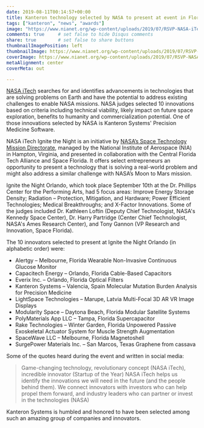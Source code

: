 ```yaml
---
date: 2019-08-11T00:14:57+00:00
title: Kanteron technology selected by NASA to present at event in Florida
tags: ["kanteron", "news", "awards"]
image: "https://www.nianet.org/wp-content/uploads/2019/07/RSVP-NASA-iTech-Ignite-the-Night-Orlando-compressed.jpg"
comments: true     # set false to hide Disqus comments  
share: true        # set false to share buttons
thumbnailImagePosition: left
thumbnailImage: https://www.nianet.org/wp-content/uploads/2019/07/RSVP-NASA-iTech-Ignite-the-Night-Orlando-compressed.jpg
coverImage: https://www.nianet.org/wp-content/uploads/2019/07/RSVP-NASA-iTech-Ignite-the-Night-Orlando-compressed.jpg
metaAlignment: center
coverMeta: out

---
```


[NASA iTech](https://www.nasaitech.com) searches for and identifies advancements in technologies that are solving problems on Earth and have the potential to address existing challenges to enable NASA missions. NASA judges selected 10 innovations based on criteria including technical viability, likely impact on future space exploration, benefits to humanity and commercialization potential. One of those innovations selected by NASA is Kanteron Systems' Precision Medicine Software.

<!--more-->

NASA iTech Ignite the Night is an initiative by [NASA’s Space Technology Mission Directorate](https://www.nasa.gov/directorates/spacetech/home), managed by the National Institute of Aerospace (NIA) in Hampton, Virginia, and presented in collaboration with the Central Florida Tech Alliance and Space Florida. It offers select entrepreneurs an opportunity to present a technology that is solving a real-world problem and might also address a similar challenge with NASA’s Moon to Mars mission.

Ignite the Night Orlando, which took place September 10th at the Dr. Phillips Center for the Performing Arts, had 5 focus areas: Improve Energy Storage Density; Radiation – Protection, Mitigation, and Hardware; Power Efficient Technologies; Medical Breakthroughs; and X-Factor Innovations. Some of the judges included Dr. Kathleen Loftin (Deputy Chief Technologist, NASA's Kennedy Space Center), Dr. Harry Partridge (Center Chief Technologist, NASA's Ames Research Center), and Tony Gannon (VP Research and Innovation, Space Florida).

The 10 innovators selected to present at Ignite the Night Orlando (in alphabetic order) were:

* Alertgy – Melbourne, Florida
Wearable Non-Invasive Continuous Glucose Monitor
* Capacitech Energy – Orlando, Florida
Cable-Based Capacitors
* Everix Inc. – Orlando, Florida
Optical Filters
* Kanteron Systems – Valencia, Spain
Molecular Mutation Burden Analysis for Precision Medicine
* LightSpace Technologies – Marupe, Latvia
Multi-Focal 3D AR VR Image Displays
* Modularity Space – Daytona Beach, Florida
Modular Satellite Systems
* PolyMaterials App LLC – Tampa, Florida
Supercapacitor
* Rake Technologies – Winter Garden, Florida
Unpowered Passive Exoskeletal Actuator System for Muscle Strength Augmentation
* SpaceWave LLC – Melbourne, Florida
Magnetoshell
* SurgePower Materials Inc. – San Marcos, Texas
Graphene from cassava

Some of the quotes heard during the event and written in social media:
> Game-changing technology, revolutionary concept (NASA iTech), incredible innovator (Startup of the Year)
> NASA iTech helps us identify the innovations we will need in the future (and the people behind them). We connect innovators with investors who can help propel them forward, and industry leaders who can partner or invest in the technologies (NASA)

Kanteron Systems is humbled and honored to have been selected among such an amazing group of companies and innovators.

<script src="https://cdn.jsdelivr.net/npm/publicalbum@latest/embed-ui.min.js" async></script>
<div class="pa-gallery-player-widget" style="width:100%; height:480px; display:none;"
  data-link="https://photos.app.goo.gl/X6WSHZQhKrtN9fd19"
  data-title="10 new photos by Jorge Cortell">
  <object data="https://lh3.googleusercontent.com/byvXelT-R1la1naNkEnKEPyatA3GtPw_67I3RqijWq_fj1dL4G-ff9cOVc41BWdiEB-47-ucPlBUKa1zoPnaVhb0Z9kLnCkUYLDM07L3xAMjCnazd2CA2MDBqKZZpYR10m3L8j-wwl0=w1920-h1080"></object>
  <object data="https://lh3.googleusercontent.com/p_eJQ1oHFwy6KutRxYQKXg0eHrk0GQbiqfUWbn2l23RIYBFAhpLw-EC-xwnsFpR8qPhFavgMNRSiluRSdJ7pnAZzLslbgeUddaBVUNeUh7QJtY-W-0F7_rjeR3TcGQDPx-rejbL2ONU=w1920-h1080"></object>
  <object data="https://lh3.googleusercontent.com/Np5WW-JZkgeD5sOjKfuat3PrUh8BJwXTWPS1hLrtbEU1Er1LCf9DuysuE4IAFTCtMIYKmJwKAhM8Mchh3Res5aXt955KDJcYVcT8EwXomk_WDTBTblKBRGiZXby4PFtatHBhOXdE56M=w1920-h1080"></object>
  <object data="https://lh3.googleusercontent.com/gdlGPaqDPKEy9DqK7QrFRcmSeidG85epLbfI6gUvbIy84x5kVHPwlhlWckVttexlIkgtfT5WqoiUtBLPWadnLwjWklH8kltbIfLZP7yKJIDtA-LfyQAhGVOG6HmUGIKHsKnix0bJDBk=w1920-h1080"></object>
  <object data="https://lh3.googleusercontent.com/His48CZ70JElIzvwndiq4vqUajjHTUNEjfE6Lubu_gE_f6nupsfuYtrpxI6GbbJzk52AAzHcd13SuPGX2WlZlXoTFHNnuWeuRz4qQ-Nj8VplyfawPHZFjD-MlsjPKS_3iWKzp-J_jT0=w1920-h1080"></object>
  <object data="https://lh3.googleusercontent.com/C7H-P_nEOBaM_gI-3gxvNbGQxpKlTnIetCJIr8ICgRVP40aOrMptJkzvA2N0quTUTs46uZO8M-Gmp4Df4ipSttcmnJ46tFEEY0FkugD7jjTETGIvRF6f-MD4R7tlnVu1X8lB4H-BdvA=w1920-h1080"></object>
  <object data="https://lh3.googleusercontent.com/ZWDuVQA8ML8_Fc0IFCUEwFbmTW6EvynI0wbBZ5BoTz65DwNyb1XsE834cP6yH8ntsbc3Pj8h_sYPI5D82antOE6xzNioTDVs_7IsZZ0JODJsmdydPiA7v32XnSel3J4zlaXn_X6872s=w1920-h1080"></object>
  <object data="https://lh3.googleusercontent.com/v7Jl7FwMt3fvpZR0L2mJZcvoGVhoy20fwrj6BpEcf5wsEL6bAEJhVZCA7-wEBndtf-4_wvGRi58CUGrTKA53YPdHIFF7y6qQPt2WFkLhSAUSgU8wXzDVqbat7NmPWN5HOg4yRxbRhbk=w1920-h1080"></object>
  <object data="https://lh3.googleusercontent.com/bdVJ44w_G5MmE3Wd5XDyaxxWGRUeb0IWz2XppvqEVUns8AWp6Xmn-6PDo--ntQD9yQ4gRfAnNLbDlq3zMppYuJ0yJSprSLjAoK4vng9BEbzjJEVk5HzX_sgWw25OZFnImvBR3NOHm8Y=w1920-h1080"></object>
  <object data="https://lh3.googleusercontent.com/BvRMAuEPz2DB8rxZZ3dvaY_h0RRm7ZTH2hF96R055NDFOXaDD4TKWOJG1zS89TZ0nlBkOfTSSeq9nqCYTrR-sbY7VyF-5ZjXG8v8jkszGoJxcSy7I-Uf2jT1lI79xZp4lRr_51QIo9w=w1920-h1080"></object>
</div>
